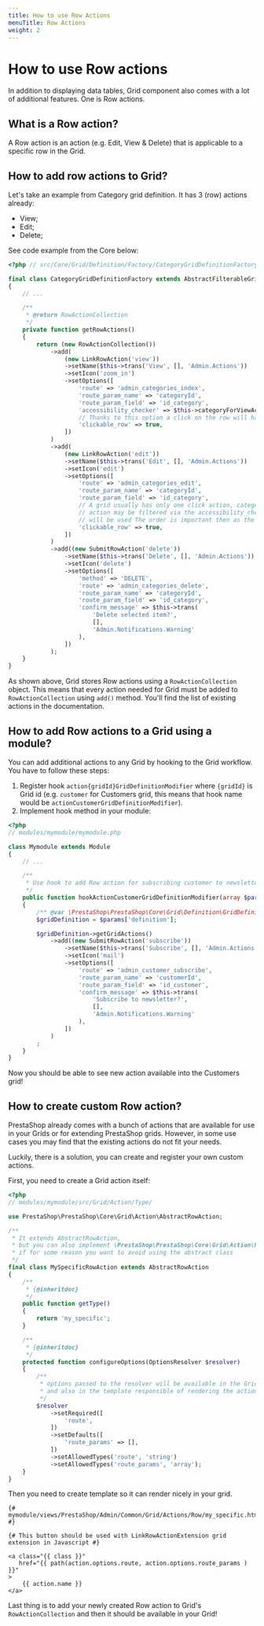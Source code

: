```yaml
---
title: How to use Row Actions
menuTitle: Row Actions
weight: 2
---
```


# How to use Row actions

In addition to displaying data tables, Grid component also comes with a lot of additional features. One is Row actions.

## What is a Row action?

A Row action is an action (e.g. Edit, View & Delete) that is applicable to a specific row in the Grid.

## How to add row actions to Grid?

Let's take an example from Category grid definition. It has 3 (row) actions already:

* View;
* Edit;
* Delete;

See code example from the Core below:

```php
<?php // src/Core/Grid/Definition/Factory/CategoryGridDefinitionFactory.php

final class CategoryGridDefinitionFactory extends AbstractFilterableGridDefinitionFactory
{
    // ...

    /**
     * @return RowActionCollection
     */
    private function getRowActions()
    {
        return (new RowActionCollection())
            ->add(
                (new LinkRowAction('view'))
                ->setName($this->trans('View', [], 'Admin.Actions'))
                ->setIcon('zoom_in')
                ->setOptions([
                    'route' => 'admin_categories_index',
                    'route_param_name' => 'categoryId',
                    'route_param_field' => 'id_category',
                    'accessibility_checker' => $this->categoryForViewAccessibilityChecker,
                    // Thanks to this option a click on the row will have the same effect as this action
                    'clickable_row' => true,
                ])
            )
            ->add(
                (new LinkRowAction('edit'))
                ->setName($this->trans('Edit', [], 'Admin.Actions'))
                ->setIcon('edit')
                ->setOptions([
                    'route' => 'admin_categories_edit',
                    'route_param_name' => 'categoryId',
                    'route_param_field' => 'id_category',
                    // A grid usually has only one click action, categories are a special case because the view
                    // action may be filtered via the accessibility_checker option, in which case the edit action
                    // will be used The order is important then as the first row action is used by default
                    'clickable_row' => true,
                ])
            )
            ->add((new SubmitRowAction('delete'))
                ->setName($this->trans('Delete', [], 'Admin.Actions'))
                ->setIcon('delete')
                ->setOptions([
                    'method' => 'DELETE',
                    'route' => 'admin_categories_delete',
                    'route_param_name' => 'categoryId',
                    'route_param_field' => 'id_category',
                    'confirm_message' => $this->trans(
                        'Delete selected item?',
                        [],
                        'Admin.Notifications.Warning'
                    ),
                ])
            );
    }
}
```

As shown above, Grid stores Row actions using a `RowActionCollection` object. This means that every action needed for Grid must be added to `RowActionCollection` using `add()` method.
You'll find the list of existing actions in the documentation.

## How to add Row actions to a Grid using a module?

You can add additional actions to any Grid by hooking to the Grid workflow. You have to follow these steps:

1. Register hook `action{gridId}GridDefinitionModifier` where `{gridId}` is Grid id (e.g. `customer` for Customers grid, this means that hook name would be `actionCustomerGridDefinitionModifier`).
2. Implement hook method in your module:

```php
<?php
// modules/mymodule/mymodule.php

class Mymodule extends Module
{
    // ...

    /**
     * Use hook to add Row action for subscribing customer to newsletter
     */
    public function hookActionCustomerGridDefinitionModifier(array $params)
    {
        /** @var \PrestaShop\PrestaShop\Core\Grid\Definition\GridDefinition */
        $gridDefinition = $params['definition'];

        $gridDefinition->getGridActions()
            ->add((new SubmitRowAction('subscribe'))
                ->setName($this->trans('Subscribe', [], 'Admin.Actions'))
                ->setIcon('mail')
                ->setOptions([
                    'route' => 'admin_customer_subscribe',
                    'route_param_name' => 'customerId',
                    'route_param_field' => 'id_customer',
                    'confirm_message' => $this->trans(
                        'Subscribe to newsletter?',
                        [],
                        'Admin.Notifications.Warning'
                    ),
                ])
            )
        ;
    }
}
```

Now you should be able to see new action available into the Customers grid!

## How to create custom Row action?

PrestaShop already comes with a bunch of actions that are available for use in your Grids or for extending PrestaShop grids.
However, in some use cases you may find that the existing actions do not fit your needs.

Luckily, there is a solution, you can create and register your own custom actions.

First, you need to create a Grid action itself:

```php
<?php
// modules/mymodule/src/Grid/Action/Type/

use PrestaShop\PrestaShop\Core\Grid\Action\AbstractRowAction;

/**
 * It extends AbstractRowAction,
 * but you can also implement \PrestaShop\PrestaShop\Core\Grid\Action\RowActionInterface 
 * if for some reason you want to avoid using the abstract class
 */ 
final class MySpecificRowAction extends AbstractRowAction
{
    /**
     * {@inheritdoc}
     */
    public function getType()
    {
        return 'my_specific';
    }

    /**
     * {@inheritdoc}
     */
    protected function configureOptions(OptionsResolver $resolver)
    {
        /**
         * options passed to the resolver will be available in the Grid Row action
         * and also in the template responsible of rendering the action.
         */
        $resolver
            ->setRequired([
                'route',
            ])
            ->setDefaults([
                'route_params' => [],
            ])
            ->setAllowedTypes('route', 'string')
            ->setAllowedTypes('route_params', 'array');
    }
}
```

Then you need to create template so it can render nicely in your grid.

```twig
{# mymodule/views/PrestaShop/Admin/Common/Grid/Actions/Row/my_specific.html.twig #}

{# This button should be used with LinkRowActionExtension grid extension in Javascript #}

<a class="{{ class }}"
   href="{{ path(action.options.route, action.options.route_params ) }}"
>
    {{ action.name }}
</a>
```
Last thing is to add your newly created Row action to Grid's `RowActionCollection` and then it should be available in your Grid!
